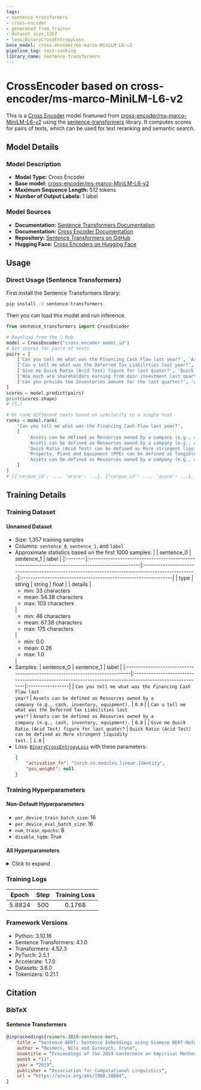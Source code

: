 ```yaml
---
tags:
- sentence-transformers
- cross-encoder
- generated_from_trainer
- dataset_size:1357
- loss:BinaryCrossEntropyLoss
base_model: cross-encoder/ms-marco-MiniLM-L6-v2
pipeline_tag: text-ranking
library_name: sentence-transformers
---
```


# CrossEncoder based on cross-encoder/ms-marco-MiniLM-L6-v2

This is a [Cross Encoder](https://www.sbert.net/docs/cross_encoder/usage/usage.html) model finetuned from [cross-encoder/ms-marco-MiniLM-L6-v2](https://huggingface.co/cross-encoder/ms-marco-MiniLM-L6-v2) using the [sentence-transformers](https://www.SBERT.net) library. It computes scores for pairs of texts, which can be used for text reranking and semantic search.

## Model Details

### Model Description
- **Model Type:** Cross Encoder
- **Base model:** [cross-encoder/ms-marco-MiniLM-L6-v2](https://huggingface.co/cross-encoder/ms-marco-MiniLM-L6-v2) <!-- at revision ce0834f22110de6d9222af7a7a03628121708969 -->
- **Maximum Sequence Length:** 512 tokens
- **Number of Output Labels:** 1 label
<!-- - **Training Dataset:** Unknown -->
<!-- - **Language:** Unknown -->
<!-- - **License:** Unknown -->

### Model Sources

- **Documentation:** [Sentence Transformers Documentation](https://sbert.net)
- **Documentation:** [Cross Encoder Documentation](https://www.sbert.net/docs/cross_encoder/usage/usage.html)
- **Repository:** [Sentence Transformers on GitHub](https://github.com/UKPLab/sentence-transformers)
- **Hugging Face:** [Cross Encoders on Hugging Face](https://huggingface.co/models?library=sentence-transformers&other=cross-encoder)

## Usage

### Direct Usage (Sentence Transformers)

First install the Sentence Transformers library:

```bash
pip install -U sentence-transformers
```

Then you can load this model and run inference.
```python
from sentence_transformers import CrossEncoder

# Download from the 🤗 Hub
model = CrossEncoder("cross_encoder_model_id")
# Get scores for pairs of texts
pairs = [
    ['Can you tell me what was the Financing Cash Flow last year?', 'Assets can be defined as Resources owned by a company (e.g., cash, inventory, equipment).'],
    ['Can u tell me what was the Deferred Tax Liabilities last year?', 'Assets can be defined as Resources owned by a company (e.g., cash, inventory, equipment).'],
    ['Give me Quick Ratio (Acid Test) figure for last quater?', 'Quick Ratio (Acid Test) can be defined as More stringent liquidity test.'],
    ['How much are shareholders earning from dair investment last quarter?', 'Property, Plant and Equipment (PPE) can be defined as Tangible items held for use in the production or supply of goods or services, or for administrative purposes (Ind AS 16).'],
    ['Can you provide the Inventories amount for the last quarter?', 'Assets can be defined as Resources owned by a company (e.g., cash, inventory, equipment).'],
]
scores = model.predict(pairs)
print(scores.shape)
# (5,)

# Or rank different texts based on similarity to a single text
ranks = model.rank(
    'Can you tell me what was the Financing Cash Flow last year?',
    [
        'Assets can be defined as Resources owned by a company (e.g., cash, inventory, equipment).',
        'Assets can be defined as Resources owned by a company (e.g., cash, inventory, equipment).',
        'Quick Ratio (Acid Test) can be defined as More stringent liquidity test.',
        'Property, Plant and Equipment (PPE) can be defined as Tangible items held for use in the production or supply of goods or services, or for administrative purposes (Ind AS 16).',
        'Assets can be defined as Resources owned by a company (e.g., cash, inventory, equipment).',
    ]
)
# [{'corpus_id': ..., 'score': ...}, {'corpus_id': ..., 'score': ...}, ...]
```

<!--
### Direct Usage (Transformers)

<details><summary>Click to see the direct usage in Transformers</summary>

</details>
-->

<!--
### Downstream Usage (Sentence Transformers)

You can finetune this model on your own dataset.

<details><summary>Click to expand</summary>

</details>
-->

<!--
### Out-of-Scope Use

*List how the model may foreseeably be misused and address what users ought not to do with the model.*
-->

<!--
## Bias, Risks and Limitations

*What are the known or foreseeable issues stemming from this model? You could also flag here known failure cases or weaknesses of the model.*
-->

<!--
### Recommendations

*What are recommendations with respect to the foreseeable issues? For example, filtering explicit content.*
-->

## Training Details

### Training Dataset

#### Unnamed Dataset

* Size: 1,357 training samples
* Columns: <code>sentence_0</code>, <code>sentence_1</code>, and <code>label</code>
* Approximate statistics based on the first 1000 samples:
  |         | sentence_0                                                                                      | sentence_1                                                                                      | label                                                          |
  |:--------|:------------------------------------------------------------------------------------------------|:------------------------------------------------------------------------------------------------|:---------------------------------------------------------------|
  | type    | string                                                                                          | string                                                                                          | float                                                          |
  | details | <ul><li>min: 33 characters</li><li>mean: 54.38 characters</li><li>max: 103 characters</li></ul> | <ul><li>min: 46 characters</li><li>mean: 87.38 characters</li><li>max: 175 characters</li></ul> | <ul><li>min: 0.0</li><li>mean: 0.26</li><li>max: 1.0</li></ul> |
* Samples:
  | sentence_0                                                                  | sentence_1                                                                                             | label            |
  |:----------------------------------------------------------------------------|:-------------------------------------------------------------------------------------------------------|:-----------------|
  | <code>Can you tell me what was the Financing Cash Flow last year?</code>    | <code>Assets can be defined as Resources owned by a company (e.g., cash, inventory, equipment).</code> | <code>0.0</code> |
  | <code>Can u tell me what was the Deferred Tax Liabilities last year?</code> | <code>Assets can be defined as Resources owned by a company (e.g., cash, inventory, equipment).</code> | <code>0.0</code> |
  | <code>Give me Quick Ratio (Acid Test) figure for last quater?</code>        | <code>Quick Ratio (Acid Test) can be defined as More stringent liquidity test.</code>                  | <code>1.0</code> |
* Loss: [<code>BinaryCrossEntropyLoss</code>](https://sbert.net/docs/package_reference/cross_encoder/losses.html#binarycrossentropyloss) with these parameters:
  ```json
  {
      "activation_fn": "torch.nn.modules.linear.Identity",
      "pos_weight": null
  }
  ```

### Training Hyperparameters
#### Non-Default Hyperparameters

- `per_device_train_batch_size`: 16
- `per_device_eval_batch_size`: 16
- `num_train_epochs`: 8
- `disable_tqdm`: True

#### All Hyperparameters
<details><summary>Click to expand</summary>

- `overwrite_output_dir`: False
- `do_predict`: False
- `eval_strategy`: no
- `prediction_loss_only`: True
- `per_device_train_batch_size`: 16
- `per_device_eval_batch_size`: 16
- `per_gpu_train_batch_size`: None
- `per_gpu_eval_batch_size`: None
- `gradient_accumulation_steps`: 1
- `eval_accumulation_steps`: None
- `torch_empty_cache_steps`: None
- `learning_rate`: 5e-05
- `weight_decay`: 0.0
- `adam_beta1`: 0.9
- `adam_beta2`: 0.999
- `adam_epsilon`: 1e-08
- `max_grad_norm`: 1
- `num_train_epochs`: 8
- `max_steps`: -1
- `lr_scheduler_type`: linear
- `lr_scheduler_kwargs`: {}
- `warmup_ratio`: 0.0
- `warmup_steps`: 0
- `log_level`: passive
- `log_level_replica`: warning
- `log_on_each_node`: True
- `logging_nan_inf_filter`: True
- `save_safetensors`: True
- `save_on_each_node`: False
- `save_only_model`: False
- `restore_callback_states_from_checkpoint`: False
- `no_cuda`: False
- `use_cpu`: False
- `use_mps_device`: False
- `seed`: 42
- `data_seed`: None
- `jit_mode_eval`: False
- `use_ipex`: False
- `bf16`: False
- `fp16`: False
- `fp16_opt_level`: O1
- `half_precision_backend`: auto
- `bf16_full_eval`: False
- `fp16_full_eval`: False
- `tf32`: None
- `local_rank`: 0
- `ddp_backend`: None
- `tpu_num_cores`: None
- `tpu_metrics_debug`: False
- `debug`: []
- `dataloader_drop_last`: False
- `dataloader_num_workers`: 0
- `dataloader_prefetch_factor`: None
- `past_index`: -1
- `disable_tqdm`: True
- `remove_unused_columns`: True
- `label_names`: None
- `load_best_model_at_end`: False
- `ignore_data_skip`: False
- `fsdp`: []
- `fsdp_min_num_params`: 0
- `fsdp_config`: {'min_num_params': 0, 'xla': False, 'xla_fsdp_v2': False, 'xla_fsdp_grad_ckpt': False}
- `fsdp_transformer_layer_cls_to_wrap`: None
- `accelerator_config`: {'split_batches': False, 'dispatch_batches': None, 'even_batches': True, 'use_seedable_sampler': True, 'non_blocking': False, 'gradient_accumulation_kwargs': None}
- `deepspeed`: None
- `label_smoothing_factor`: 0.0
- `optim`: adamw_torch
- `optim_args`: None
- `adafactor`: False
- `group_by_length`: False
- `length_column_name`: length
- `ddp_find_unused_parameters`: None
- `ddp_bucket_cap_mb`: None
- `ddp_broadcast_buffers`: False
- `dataloader_pin_memory`: True
- `dataloader_persistent_workers`: False
- `skip_memory_metrics`: True
- `use_legacy_prediction_loop`: False
- `push_to_hub`: False
- `resume_from_checkpoint`: None
- `hub_model_id`: None
- `hub_strategy`: every_save
- `hub_private_repo`: None
- `hub_always_push`: False
- `gradient_checkpointing`: False
- `gradient_checkpointing_kwargs`: None
- `include_inputs_for_metrics`: False
- `include_for_metrics`: []
- `eval_do_concat_batches`: True
- `fp16_backend`: auto
- `push_to_hub_model_id`: None
- `push_to_hub_organization`: None
- `mp_parameters`: 
- `auto_find_batch_size`: False
- `full_determinism`: False
- `torchdynamo`: None
- `ray_scope`: last
- `ddp_timeout`: 1800
- `torch_compile`: False
- `torch_compile_backend`: None
- `torch_compile_mode`: None
- `include_tokens_per_second`: False
- `include_num_input_tokens_seen`: False
- `neftune_noise_alpha`: None
- `optim_target_modules`: None
- `batch_eval_metrics`: False
- `eval_on_start`: False
- `use_liger_kernel`: False
- `eval_use_gather_object`: False
- `average_tokens_across_devices`: False
- `prompts`: None
- `batch_sampler`: batch_sampler
- `multi_dataset_batch_sampler`: proportional

</details>

### Training Logs
| Epoch  | Step | Training Loss |
|:------:|:----:|:-------------:|
| 5.8824 | 500  | 0.1768        |


### Framework Versions
- Python: 3.10.16
- Sentence Transformers: 4.1.0
- Transformers: 4.52.3
- PyTorch: 2.5.1
- Accelerate: 1.7.0
- Datasets: 3.6.0
- Tokenizers: 0.21.1

## Citation

### BibTeX

#### Sentence Transformers
```bibtex
@inproceedings{reimers-2019-sentence-bert,
    title = "Sentence-BERT: Sentence Embeddings using Siamese BERT-Networks",
    author = "Reimers, Nils and Gurevych, Iryna",
    booktitle = "Proceedings of the 2019 Conference on Empirical Methods in Natural Language Processing",
    month = "11",
    year = "2019",
    publisher = "Association for Computational Linguistics",
    url = "https://arxiv.org/abs/1908.10084",
}
```

<!--
## Glossary

*Clearly define terms in order to be accessible across audiences.*
-->

<!--
## Model Card Authors

*Lists the people who create the model card, providing recognition and accountability for the detailed work that goes into its construction.*
-->

<!--
## Model Card Contact

*Provides a way for people who have updates to the Model Card, suggestions, or questions, to contact the Model Card authors.*
-->